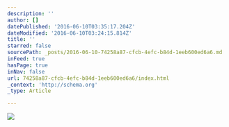 ```yaml
---
description: ''
author: []
datePublished: '2016-06-10T03:35:17.204Z'
dateModified: '2016-06-10T03:24:15.814Z'
title: ''
starred: false
sourcePath: _posts/2016-06-10-74258a87-cfcb-4efc-b84d-1eeb600ed6a6.md
inFeed: true
hasPage: true
inNav: false
url: 74258a87-cfcb-4efc-b84d-1eeb600ed6a6/index.html
_context: 'http://schema.org'
_type: Article

---
```

![](https://the-grid-user-content.s3-us-west-2.amazonaws.com/81861fd2-161a-42c3-93cf-aef9f6d6d058.jpg)